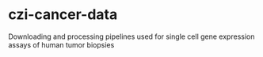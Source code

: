 # czi-cancer-data
Downloading and processing pipelines used for single cell gene expression assays of human tumor biopsies
